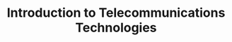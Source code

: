 ---
title: Introduction to Telecommunications Technologies
number: COMM 280
course-type: [Additional]
description:  
bulletin-link: http://bulletins.psu.edu/undergrad/courses/c/comm/280
pathway-list: [Video Production]
---